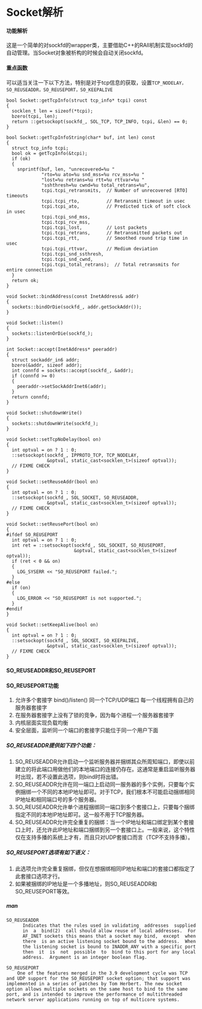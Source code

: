 ﻿# Socket解析 
#### 功能解析
这是一个简单的对sockfd的wrapper类，主要借助C++的RAII机制实现sockfd的自动管理。当Socket对象被析构的时候会自动关闭sockfd。

#### 重点函数
可以适当关注一下以下方法，特别是对于tcp信息的获取，设置```TCP_NODELAY，SO_REUSEADDR，SO_REUSEPORT，SO_KEEPALIVE```

```
bool Socket::getTcpInfo(struct tcp_info* tcpi) const
{
  socklen_t len = sizeof(*tcpi);
  bzero(tcpi, len);
  return ::getsockopt(sockfd_, SOL_TCP, TCP_INFO, tcpi, &len) == 0;
}

bool Socket::getTcpInfoString(char* buf, int len) const
{
  struct tcp_info tcpi;
  bool ok = getTcpInfo(&tcpi);
  if (ok)
  {
    snprintf(buf, len, "unrecovered=%u "
             "rto=%u ato=%u snd_mss=%u rcv_mss=%u "
             "lost=%u retrans=%u rtt=%u rttvar=%u "
             "sshthresh=%u cwnd=%u total_retrans=%u",
             tcpi.tcpi_retransmits,  // Number of unrecovered [RTO] timeouts
             tcpi.tcpi_rto,          // Retransmit timeout in usec
             tcpi.tcpi_ato,          // Predicted tick of soft clock in usec
             tcpi.tcpi_snd_mss,
             tcpi.tcpi_rcv_mss,
             tcpi.tcpi_lost,         // Lost packets
             tcpi.tcpi_retrans,      // Retransmitted packets out
             tcpi.tcpi_rtt,          // Smoothed round trip time in usec
             tcpi.tcpi_rttvar,       // Medium deviation
             tcpi.tcpi_snd_ssthresh,
             tcpi.tcpi_snd_cwnd,
             tcpi.tcpi_total_retrans);  // Total retransmits for entire connection
  }
  return ok;
}

void Socket::bindAddress(const InetAddress& addr)
{
  sockets::bindOrDie(sockfd_, addr.getSockAddr());
}

void Socket::listen()
{
  sockets::listenOrDie(sockfd_);
}

int Socket::accept(InetAddress* peeraddr)
{
  struct sockaddr_in6 addr;
  bzero(&addr, sizeof addr);
  int connfd = sockets::accept(sockfd_, &addr);
  if (connfd >= 0)
  {
    peeraddr->setSockAddrInet6(addr);
  }
  return connfd;
}

void Socket::shutdownWrite()
{
  sockets::shutdownWrite(sockfd_);
}

void Socket::setTcpNoDelay(bool on)
{
  int optval = on ? 1 : 0;
  ::setsockopt(sockfd_, IPPROTO_TCP, TCP_NODELAY,
               &optval, static_cast<socklen_t>(sizeof optval));
  // FIXME CHECK
}

void Socket::setReuseAddr(bool on)
{
  int optval = on ? 1 : 0;
  ::setsockopt(sockfd_, SOL_SOCKET, SO_REUSEADDR,
               &optval, static_cast<socklen_t>(sizeof optval));
  // FIXME CHECK
}

void Socket::setReusePort(bool on)
{
#ifdef SO_REUSEPORT
  int optval = on ? 1 : 0;
  int ret = ::setsockopt(sockfd_, SOL_SOCKET, SO_REUSEPORT,
                         &optval, static_cast<socklen_t>(sizeof optval));
  if (ret < 0 && on)
  {
    LOG_SYSERR << "SO_REUSEPORT failed.";
  }
#else
  if (on)
  {
    LOG_ERROR << "SO_REUSEPORT is not supported.";
  }
#endif
}

void Socket::setKeepAlive(bool on)
{
  int optval = on ? 1 : 0;
  ::setsockopt(sockfd_, SOL_SOCKET, SO_KEEPALIVE,
               &optval, static_cast<socklen_t>(sizeof optval));
  // FIXME CHECK
}
```

#### SO\_REUSEADDR和SO\_REUSEPORT
#### SO\_REUSEPORT功能
1. 允许多个套接字 bind()/listen() 同一个TCP/UDP端口
每一个线程拥有自己的服务器套接字
2. 在服务器套接字上没有了锁的竞争，因为每个进程一个服务器套接字
3. 内核层面实现负载均衡
4. 安全层面，监听同一个端口的套接字只能位于同一个用户下面

##### SO_REUSEADDR提供如下四个功能：
1. SO_REUSEADDR允许启动一个监听服务器并捆绑其众所周知端口，即使以前建立的将此端口用做他们的本地端口的连接仍存在。这通常是重启监听服务器时出现，若不设置此选项，则bind时将出错。
2. SO_REUSEADDR允许在同一端口上启动同一服务器的多个实例，只要每个实例捆绑一个不同的本地IP地址即可。对于TCP，我们根本不可能启动捆绑相同IP地址和相同端口号的多个服务器。
3. SO_REUSEADDR允许单个进程捆绑同一端口到多个套接口上，只要每个捆绑指定不同的本地IP地址即可。这一般不用于TCP服务器。
4. SO_REUSEADDR允许完全重复的捆绑：当一个IP地址和端口绑定到某个套接口上时，还允许此IP地址和端口捆绑到另一个套接口上。一般来说，这个特性仅在支持多播的系统上才有，而且只对UDP套接口而言（TCP不支持多播）。

##### SO_REUSEPORT选项有如下语义：
1. 此选项允许完全重复捆绑，但仅在想捆绑相同IP地址和端口的套接口都指定了此套接口选项才行。
2. 如果被捆绑的IP地址是一个多播地址，则SO_REUSEADDR和SO_REUSEPORT等效。

##### man
```
SO_REUSEADDR
      Indicates that the rules used in validating  addresses  supplied
      in  a  bind(2)  call should allow reuse of local addresses.  For
      AF_INET sockets this means that a socket may bind,  except  when
      there  is an active listening socket bound to the address.  When
      the listening socket is bound to INADDR_ANY with a specific port
      then  it  is  not  possible  to  bind to this port for any local
      address.  Argument is an integer boolean flag.
```

```
SO_REUSEPORT
    One of the features merged in the 3.9 development cycle was TCP and UDP support for the SO_REUSEPORT socket option; that support was implemented in a series of patches by Tom Herbert. The new socket option allows multiple sockets on the same host to bind to the same port, and is intended to improve the performance of multithreaded network server applications running on top of multicore systems.
```





